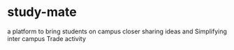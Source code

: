 # study-mate
a platform to bring students on campus closer sharing ideas and Simplifying inter campus Trade activity
